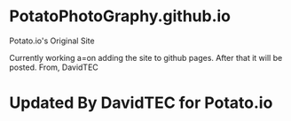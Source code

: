 # PotatoPhotoGraphy.github.io
Potato.io's Original Site

Currently working a=on adding the site to github pages. After that it will be posted.
From, DavidTEC
# Updated By DavidTEC for Potato.io
